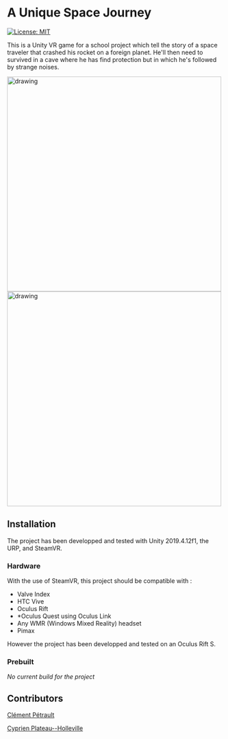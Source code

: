 # A Unique Space Journey

[![License: MIT](https://img.shields.io/badge/License-MIT-yellow.svg)](https://opensource.org/licenses/MIT)

This is a Unity VR game for a school project which tell the story of a space traveler that crashed his rocket on a foreign planet. He'll then need to survived in a cave where he has find protection but in which he's followed by strange noises.

<img src="https://github.com/PlathC/AUniqueSpaceJourney/readme_image/cave_entry.png" alt="drawing" width="500"/>

<img src="https://github.com/PlathC/AUniqueSpaceJourney/readme_image/rocket.png" alt="drawing" width="500"/>

## Installation

The project has been developped and tested with Unity 2019.4.12f1, the URP, and SteamVR.

### Hardware

With the use of SteamVR, this project should be compatible with :

- Valve Index
- HTC Vive
- Oculus Rift
- *Oculus Quest using Oculus Link
- Any WMR (Windows Mixed Reality) headset
- Pimax

However the project has been developped and tested on an Oculus Rift S.

### Prebuilt 

*No current build for the project*

## Contributors

[Clément Pétrault](https://github.com/fatalkiller)

[Cyprien Plateau--Holleville](https://github.com/PlathC)
